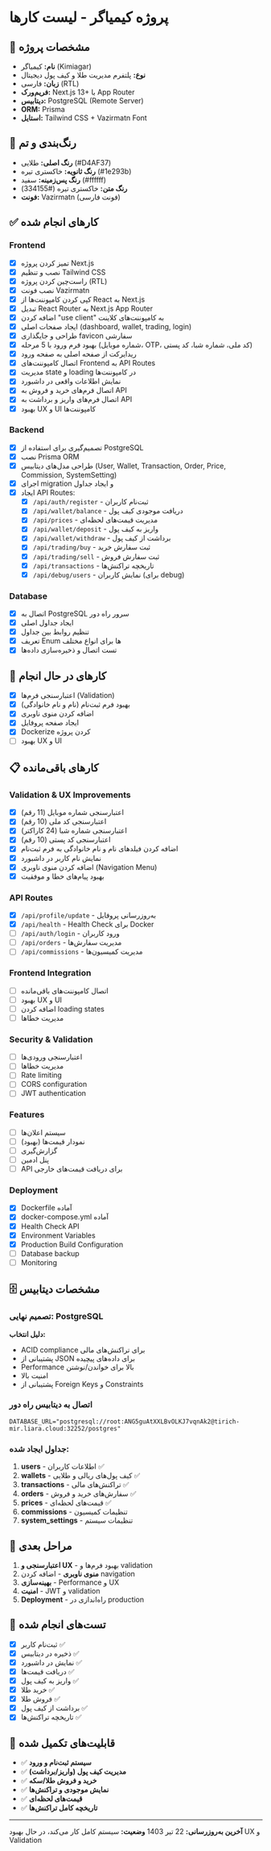 # پروژه کیمیاگر - لیست کارها

## 🎯 مشخصات پروژه
- **نام:** کیمیاگر (Kimiagar)
- **نوع:** پلتفرم مدیریت طلا و کیف پول دیجیتال
- **زبان:** فارسی (RTL)
- **فریم‌ورک:** Next.js 13+ با App Router
- **دیتابیس:** PostgreSQL (Remote Server)
- **ORM:** Prisma
- **استایل:** Tailwind CSS + Vazirmatn Font

## 🎨 رنگ‌بندی و تم
- **رنگ اصلی:** طلایی (#D4AF37)
- **رنگ ثانویه:** خاکستری تیره (#1e293b)
- **رنگ پس‌زمینه:** سفید (#ffffff)
- **رنگ متن:** خاکستری تیره (#334155)
- **فونت:** Vazirmatn (فونت فارسی)

## ✅ کارهای انجام شده

### Frontend
- [x] تمیز کردن پروژه Next.js
- [x] نصب و تنظیم Tailwind CSS
- [x] راست‌چین کردن پروژه (RTL)
- [x] نصب فونت Vazirmatn
- [x] کپی کردن کامپوننت‌ها از React به Next.js
- [x] تبدیل React Router به Next.js App Router
- [x] اضافه کردن "use client" به کامپوننت‌های کلاینت
- [x] ایجاد صفحات اصلی (dashboard, wallet, trading, login)
- [x] طراحی و جایگذاری favicon سفارشی
- [x] بهبود فرم ورود با 5 مرحله (شماره موبایل، OTP، کد ملی، شماره شبا، کد پستی)
- [x] ریدایرکت از صفحه اصلی به صفحه ورود
- [x] اتصال کامپوننت‌های Frontend به API Routes
- [x] مدیریت state و loading در کامپوننت‌ها
- [x] نمایش اطلاعات واقعی در داشبورد
- [x] اتصال فرم‌های خرید و فروش به API
- [x] اتصال فرم‌های واریز و برداشت به API
- [x] بهبود UX و UI کامپوننت‌ها

### Backend
- [x] تصمیم‌گیری برای استفاده از PostgreSQL
- [x] نصب Prisma ORM
- [x] طراحی مدل‌های دیتابیس (User, Wallet, Transaction, Order, Price, Commission, SystemSetting)
- [x] اجرای migration و ایجاد جداول
- [x] ایجاد API Routes:
  - [x] `/api/auth/register` - ثبت‌نام کاربران
  - [x] `/api/wallet/balance` - دریافت موجودی کیف پول
  - [x] `/api/prices` - مدیریت قیمت‌های لحظه‌ای
  - [x] `/api/wallet/deposit` - واریز به کیف پول
  - [x] `/api/wallet/withdraw` - برداشت از کیف پول
  - [x] `/api/trading/buy` - ثبت سفارش خرید
  - [x] `/api/trading/sell` - ثبت سفارش فروش
  - [x] `/api/transactions` - تاریخچه تراکنش‌ها
  - [x] `/api/debug/users` - نمایش کاربران (برای debug)

### Database
- [x] اتصال به PostgreSQL سرور راه دور
- [x] ایجاد جداول اصلی
- [x] تنظیم روابط بین جداول
- [x] تعریف Enum ها برای انواع مختلف
- [x] تست اتصال و ذخیره‌سازی داده‌ها

## 🔄 کارهای در حال انجام
- [x] اعتبارسنجی فرم‌ها (Validation)
- [x] بهبود فرم ثبت‌نام (نام و نام خانوادگی)
- [x] اضافه کردن منوی ناوبری
- [x] ایجاد صفحه پروفایل
- [x] Dockerize کردن پروژه
- [ ] بهبود UX و UI

## 📋 کارهای باقی‌مانده

### Validation & UX Improvements
- [x] اعتبارسنجی شماره موبایل (11 رقم)
- [x] اعتبارسنجی کد ملی (10 رقم)
- [x] اعتبارسنجی شماره شبا (24 کاراکتر)
- [x] اعتبارسنجی کد پستی (10 رقم)
- [x] اضافه کردن فیلدهای نام و نام خانوادگی به فرم ثبت‌نام
- [x] نمایش نام کاربر در داشبورد
- [x] اضافه کردن منوی ناوبری (Navigation Menu)
- [x] بهبود پیام‌های خطا و موفقیت

### API Routes
- [x] `/api/profile/update` - به‌روزرسانی پروفایل
- [x] `/api/health` - Health Check برای Docker
- [ ] `/api/auth/login` - ورود کاربران
- [ ] `/api/orders` - مدیریت سفارش‌ها
- [ ] `/api/commissions` - مدیریت کمیسیون‌ها

### Frontend Integration
- [ ] اتصال کامپوننت‌های باقی‌مانده
- [ ] بهبود UX و UI
- [ ] اضافه کردن loading states
- [ ] مدیریت خطاها

### Security & Validation
- [ ] اعتبارسنجی ورودی‌ها
- [ ] مدیریت خطاها
- [ ] Rate limiting
- [ ] CORS configuration
- [ ] JWT authentication

### Features
- [ ] سیستم اعلان‌ها
- [ ] نمودار قیمت‌ها (بهبود)
- [ ] گزارش‌گیری
- [ ] پنل ادمین
- [ ] API برای دریافت قیمت‌های خارجی

### Deployment
- [x] Dockerfile آماده
- [x] docker-compose.yml آماده
- [x] Health Check API
- [x] Environment Variables
- [x] Production Build Configuration
- [ ] Database backup
- [ ] Monitoring

## 🗄️ مشخصات دیتابیس

### تصمیم نهایی: PostgreSQL
**دلیل انتخاب:**
- ACID compliance برای تراکنش‌های مالی
- پشتیبانی از JSON برای داده‌های پیچیده
- Performance بالا برای خواندن/نوشتن
- امنیت بالا
- پشتیبانی از Foreign Keys و Constraints

### اتصال به دیتابیس راه دور
```env
DATABASE_URL="postgresql://root:ANG5guAtXXLBvOLKJ7vqnAk2@tirich-mir.liara.cloud:32252/postgres"
```

### جداول ایجاد شده:
1. **users** - اطلاعات کاربران ✅
2. **wallets** - کیف پول‌های ریالی و طلایی ✅
3. **transactions** - تراکنش‌های مالی ✅
4. **orders** - سفارش‌های خرید و فروش ✅
5. **prices** - قیمت‌های لحظه‌ای ✅
6. **commissions** - تنظیمات کمیسیون
7. **system_settings** - تنظیمات سیستم

## 🚀 مراحل بعدی
1. **اعتبارسنجی و UX** - بهبود فرم‌ها و validation
2. **منوی ناوبری** - اضافه کردن navigation
3. **بهینه‌سازی** - Performance و UX
4. **امنیت** - JWT و validation
5. **Deployment** - راه‌اندازی در production

## 🧪 تست‌های انجام شده
- [x] ثبت‌نام کاربر ✅
- [x] ذخیره در دیتابیس ✅
- [x] نمایش در داشبورد ✅
- [x] دریافت قیمت‌ها ✅
- [x] واریز به کیف پول ✅
- [x] خرید طلا ✅
- [x] فروش طلا ✅
- [x] برداشت از کیف پول ✅
- [x] تاریخچه تراکنش‌ها ✅

## 🎯 قابلیت‌های تکمیل شده
- ✅ **سیستم ثبت‌نام و ورود**
- ✅ **مدیریت کیف پول (واریز/برداشت)**
- ✅ **خرید و فروش طلا/سکه**
- ✅ **نمایش موجودی و تراکنش‌ها**
- ✅ **قیمت‌های لحظه‌ای**
- ✅ **تاریخچه کامل تراکنش‌ها**

---
**آخرین به‌روزرسانی:** 22 تیر 1403
**وضعیت:** سیستم کامل کار می‌کند، در حال بهبود UX و Validation 